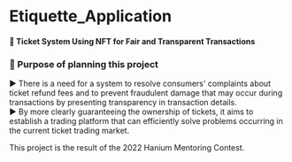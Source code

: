 # Etiquette_Application
#### :ticket: Ticket System Using NFT for Fair and Transparent Transactions

### :mega: Purpose of planning this project
:arrow_forward: There is a need for a system to resolve consumers' complaints about ticket refund fees and to prevent fraudulent damage that may occur during transactions by presenting transparency in transaction details.  
:arrow_forward: By more clearly guaranteeing the ownership of tickets, it aims to establish a trading platform that can efficiently solve problems occurring in the current ticket trading market.  



This project is the result of the 2022 Hanium Mentoring Contest.
